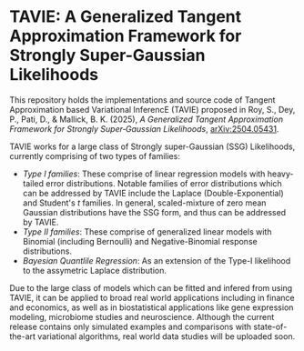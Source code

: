 # TAVIE: A Generalized Tangent Approximation Framework for Strongly Super-Gaussian Likelihoods

This repository holds the implementations and source code of Tangent Approximation based Variational InferencE (TAVIE) proposed in Roy, S., Dey, P., Pati, D., & Mallick, B. K. (2025), *A Generalized Tangent Approximation Framework for Strongly Super‑Gaussian Likelihoods*, [arXiv:2504.05431](https://arxiv.org/abs/2504.05431).

TAVIE works for a large class of Strongly super-Gaussian (SSG) Likelihoods, currently comprising of two types of families:
- *Type I families*: These comprise of linear regression models with heavy-tailed error distributions. Notable families of error distributions which can be addressed by TAVIE include the Laplace (Double-Exponential) and Student's $t$ families. In general, scaled-mixture of zero mean Gaussian distributions have the SSG form, and thus can be addressed by TAVIE.
- *Type II families*: These comprise of generalized linear models with Binomial (including Bernoulli) and Negative-Binomial response distributions.
- *Bayesian Quantlile Regression*: As an extension of the Type-I likelihood to the assymetric Laplace distribution.

Due to the large class of models which can be fitted and infered from using TAVIE, it can be applied to broad real world applications including in finance and economics, as well as in biostatistical applications like gene expression modeling, microbiome studies and neuroscience. Although the current release contains only simulated examples and comparisons with state-of-the-art variational algorithms, real world data studies will be uploaded soon.
